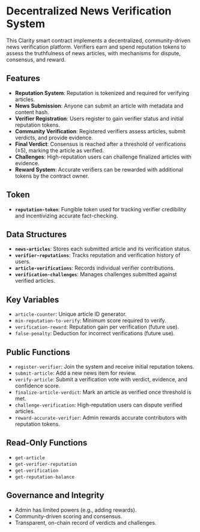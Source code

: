 # Decentralized News Verification System

This Clarity smart contract implements a decentralized, community-driven news verification platform. Verifiers earn and spend reputation tokens to assess the truthfulness of news articles, with mechanisms for dispute, consensus, and reward.

## Features

* **Reputation System**: Reputation is tokenized and required for verifying articles.
* **News Submission**: Anyone can submit an article with metadata and content hash.
* **Verifier Registration**: Users register to gain verifier status and initial reputation tokens.
* **Community Verification**: Registered verifiers assess articles, submit verdicts, and provide evidence.
* **Final Verdict**: Consensus is reached after a threshold of verifications (≥5), marking the article as verified.
* **Challenges**: High-reputation users can challenge finalized articles with evidence.
* **Reward System**: Accurate verifiers can be rewarded with additional tokens by the contract owner.

## Token

* **`reputation-token`**: Fungible token used for tracking verifier credibility and incentivizing accurate fact-checking.

## Data Structures

* **`news-articles`**: Stores each submitted article and its verification status.
* **`verifier-reputations`**: Tracks reputation and verification history of users.
* **`article-verifications`**: Records individual verifier contributions.
* **`verification-challenges`**: Manages challenges submitted against verified articles.

## Key Variables

* `article-counter`: Unique article ID generator.
* `min-reputation-to-verify`: Minimum score required to verify.
* `verification-reward`: Reputation gain per verification (future use).
* `false-penalty`: Deduction for incorrect verifications (future use).

## Public Functions

* `register-verifier`: Join the system and receive initial reputation tokens.
* `submit-article`: Add a new news item for review.
* `verify-article`: Submit a verification vote with verdict, evidence, and confidence score.
* `finalize-article-verdict`: Mark an article as verified once threshold is met.
* `challenge-verification`: High-reputation users can dispute verified articles.
* `reward-accurate-verifier`: Admin rewards accurate contributors with reputation tokens.

## Read-Only Functions

* `get-article`
* `get-verifier-reputation`
* `get-verification`
* `get-reputation-balance`

## Governance and Integrity

* Admin has limited powers (e.g., adding rewards).
* Community-driven scoring and consensus.
* Transparent, on-chain record of verdicts and challenges.
